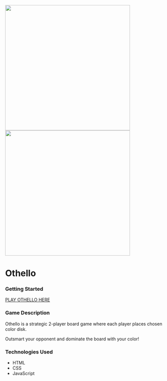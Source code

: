 <p float="left">
  <img src="https://i.imgur.com/8iHKRqR.png" width="400" />
  <img src="https://i.imgur.com/gzVUFhb.png" width="400" /> 
</p>

# Othello

### Getting Started
[PLAY OTHELLO HERE](https://mymy209.github.io/Othello/)

### Game Description
Othello is a strategic 2-player board game where each player places chosen color disk.

Outsmart your opponent and dominate the board with your color!

### Technologies Used
- HTML
- CSS
- JavaScript

